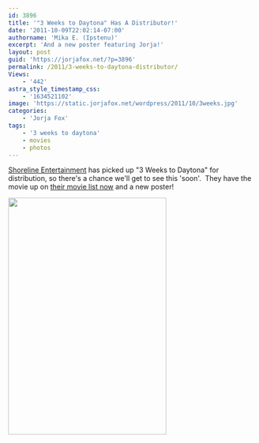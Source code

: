 ```yaml
---
id: 3896
title: '"3 Weeks to Daytona" Has A Distributor!'
date: '2011-10-09T22:02:14-07:00'
authorname: 'Mika E. (Ipstenu)'
excerpt: 'And a new poster featuring Jorja!'
layout: post
guid: 'https://jorjafox.net/?p=3896'
permalink: /2011/3-weeks-to-daytona-distributor/
Views:
    - '442'
astra_style_timestamp_css:
    - '1634521102'
image: 'https://static.jorjafox.net/wordpress/2011/10/3weeks.jpg'
categories:
    - 'Jorja Fox'
tags:
    - '3 weeks to daytona'
    - movies
    - photos
---
```


<a href="http://www.shorelineentertainment.com/">Shoreline Entertainment</a> has picked up "3 Weeks to Daytona" for distribution, so there's a chance we'll get to see this 'soon'.  They have the movie up on <a href="http://www.shorelineentertainment.com/movies/ThreeWeeksToDaytona.html">their movie list now</a> and a new poster!

<a href="https://jorjafox.net/gallery/movies/3weekstodaytona/promo/shoreline_001.jpg"><img class="aligncenter" title="3 Weeks to Daytona" src="https://jorjafox.net/gallery/albums/movies/3weekstodaytona/promo/shoreline_001.jpg" alt="" width="320" height="480" /></a>

